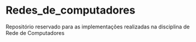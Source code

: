# Redes_de_computadores
Repositório reservado para as implementações realizadas na disciplina de Rede de Computadores
